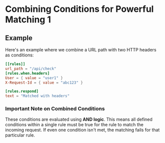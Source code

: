 # Combining Conditions for Powerful Matching 1

## Example

Here's an example where we combine a URL path with two HTTP headers as conditions:

```toml
[[rules]]
url_path = "/api/check"
[rules.when.headers]
User = { value = "user1" }
X-Request-Id = { value = "abc123" }

[rules.respond]
text = "Matched with headers"
```

### Important Note on Combined Conditions

These conditions are evaluated using **AND logic**. This means all defined conditions within a single rule must be true for the rule to match the incoming request. If even one condition isn't met, the matching fails for that particular rule.
